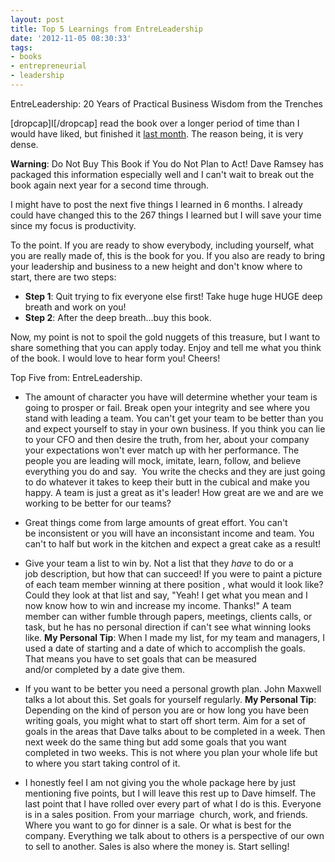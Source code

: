 ```yaml
---
layout: post
title: Top 5 Learnings from EntreLeadership
date: '2012-11-05 08:30:33'
tags:
- books
- entrepreneurial
- leadership
---
```


EntreLeadership: 20 Years of Practical Business Wisdom from the Trenches

[dropcap]I[/dropcap] read the book over a longer period of time than I would have liked, but finished it [last month](http://www.chancesmith.org/september-october-monthly-update/). The reason being, it is very dense. 

**Warning**: Do Not Buy This Book if You do Not Plan to Act! Dave Ramsey has packaged this information especially well and I can't wait to break out the book again next year for a second time through.

I might have to post the next five things I learned in 6 months. I already could have changed this to the 267 things I learned but I will save your time since my focus is productivity.

To the point. If you are ready to show everybody, including yourself, what you are really made of, this is the book for you. If you also are ready to bring your leadership and business to a new height and don't know where to start, there are two steps:

* **Step 1**: Quit trying to fix everyone else first! Take huge huge HUGE deep breath and work on you!
* **Step 2**: After the deep breath...buy this book.
<div style="text-align: left;">Now, my point is not to spoil the gold nuggets of this treasure, but I want to share something that you can apply today. Enjoy and tell me what you think of the book. I would love to hear form you! Cheers!


Top Five from: EntreLeadership.

* The amount of character you have will determine whether your team is going to prosper or fail. Break open your integrity and see where you stand with leading a team. You can't get your team to be better than you and expect yourself to stay in your own business. If you think you can lie to your CFO and then desire the truth, from her, about your company your expectations won't ever match up with her performance. The people you are leading will mock, imitate, learn, follow, and believe everything you do and say.  You write the checks and they are just going to do whatever it takes to keep their butt in the cubical and make you happy. A team is just a great as it's leader! How great are we and are we working to be better for our teams?

* Great things come from large amounts of great effort. You can't be inconsistent or you will have an inconsistant income and team. You can't to half but work in the kitchen and expect a great cake as a result!

* Give your team a list to win by. Not a list that they *have* to do or a job description, but how that can succeed! If you were to paint a picture of each team member winning at there position , what would it look like? Could they look at that list and say, "Yeah! I get what you mean and I now know how to win and increase my income. Thanks!" A team member can wither fumble through papers, meetings, clients calls, or task, but he has no personal direction if can't see what winning looks like. <strong>My Personal Tip</strong>: When I made my list, for my team and managers, I used a date of starting and a date of which to accomplish the goals. That means you have to set goals that can be measured and/or completed by a date give them.

* If you want to be better you need a personal growth plan. John Maxwell talks a lot about this. Set goals for yourself regularly. <strong>My Personal Tip</strong>: Depending on the kind of person you are or how long you have been writing goals, you might what to start off short term. Aim for a set of goals in the areas that Dave talks about to be completed in a week. Then next week do the same thing but add some goals that you want completed in two weeks. This is not where you plan your whole life but to where you start taking control of it.

* I honestly feel I am not giving you the whole package here by just mentioning five points, but I will leave this rest up to Dave himself. The last point that I have rolled over every part of what I do is this. Everyone is in a sales position. From your marriage  church, work, and friends. Where you want to go for dinner is a sale. Or what is best for the company. Everything we talk about to others is a perspective of our own to sell to another. Sales is also where the money is. Start selling!